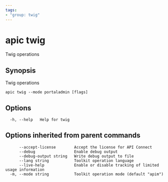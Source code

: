 ```yaml
---
tags:
- "group: twig"
---
```

# apic twig

Twig operations

## Synopsis

Twig operations

```
apic twig --mode portaladmin [flags]
```


## Options

```
  -h, --help   Help for twig
```

## Options inherited from parent commands

```
      --accept-license        Accept the license for API Connect
      --debug                 Enable debug output
      --debug-output string   Write debug output to file
      --lang string           Toolkit operation language
      --live-help             Enable or disable tracking of limited usage information
  -m, --mode string           Toolkit operation mode (default "apim")
```
